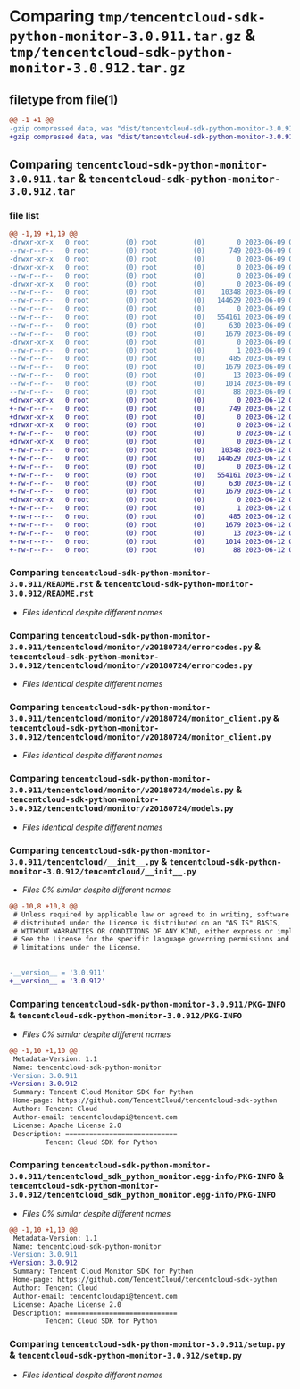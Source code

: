 # Comparing `tmp/tencentcloud-sdk-python-monitor-3.0.911.tar.gz` & `tmp/tencentcloud-sdk-python-monitor-3.0.912.tar.gz`

## filetype from file(1)

```diff
@@ -1 +1 @@
-gzip compressed data, was "dist/tencentcloud-sdk-python-monitor-3.0.911.tar", last modified: Fri Jun  9 02:23:15 2023, max compression
+gzip compressed data, was "dist/tencentcloud-sdk-python-monitor-3.0.912.tar", last modified: Mon Jun 12 03:07:55 2023, max compression
```

## Comparing `tencentcloud-sdk-python-monitor-3.0.911.tar` & `tencentcloud-sdk-python-monitor-3.0.912.tar`

### file list

```diff
@@ -1,19 +1,19 @@
-drwxr-xr-x   0 root         (0) root         (0)        0 2023-06-09 02:23:15.000000 tencentcloud-sdk-python-monitor-3.0.911/
--rw-r--r--   0 root         (0) root         (0)      749 2023-06-09 02:23:15.000000 tencentcloud-sdk-python-monitor-3.0.911/README.rst
-drwxr-xr-x   0 root         (0) root         (0)        0 2023-06-09 02:23:15.000000 tencentcloud-sdk-python-monitor-3.0.911/tencentcloud/
-drwxr-xr-x   0 root         (0) root         (0)        0 2023-06-09 02:23:15.000000 tencentcloud-sdk-python-monitor-3.0.911/tencentcloud/monitor/
--rw-r--r--   0 root         (0) root         (0)        0 2023-06-09 02:23:15.000000 tencentcloud-sdk-python-monitor-3.0.911/tencentcloud/monitor/__init__.py
-drwxr-xr-x   0 root         (0) root         (0)        0 2023-06-09 02:23:15.000000 tencentcloud-sdk-python-monitor-3.0.911/tencentcloud/monitor/v20180724/
--rw-r--r--   0 root         (0) root         (0)    10348 2023-06-09 02:23:15.000000 tencentcloud-sdk-python-monitor-3.0.911/tencentcloud/monitor/v20180724/errorcodes.py
--rw-r--r--   0 root         (0) root         (0)   144629 2023-06-09 02:23:15.000000 tencentcloud-sdk-python-monitor-3.0.911/tencentcloud/monitor/v20180724/monitor_client.py
--rw-r--r--   0 root         (0) root         (0)        0 2023-06-09 02:23:15.000000 tencentcloud-sdk-python-monitor-3.0.911/tencentcloud/monitor/v20180724/__init__.py
--rw-r--r--   0 root         (0) root         (0)   554161 2023-06-09 02:23:15.000000 tencentcloud-sdk-python-monitor-3.0.911/tencentcloud/monitor/v20180724/models.py
--rw-r--r--   0 root         (0) root         (0)      630 2023-06-09 02:23:15.000000 tencentcloud-sdk-python-monitor-3.0.911/tencentcloud/__init__.py
--rw-r--r--   0 root         (0) root         (0)     1679 2023-06-09 02:23:15.000000 tencentcloud-sdk-python-monitor-3.0.911/PKG-INFO
-drwxr-xr-x   0 root         (0) root         (0)        0 2023-06-09 02:23:15.000000 tencentcloud-sdk-python-monitor-3.0.911/tencentcloud_sdk_python_monitor.egg-info/
--rw-r--r--   0 root         (0) root         (0)        1 2023-06-09 02:23:15.000000 tencentcloud-sdk-python-monitor-3.0.911/tencentcloud_sdk_python_monitor.egg-info/dependency_links.txt
--rw-r--r--   0 root         (0) root         (0)      485 2023-06-09 02:23:15.000000 tencentcloud-sdk-python-monitor-3.0.911/tencentcloud_sdk_python_monitor.egg-info/SOURCES.txt
--rw-r--r--   0 root         (0) root         (0)     1679 2023-06-09 02:23:15.000000 tencentcloud-sdk-python-monitor-3.0.911/tencentcloud_sdk_python_monitor.egg-info/PKG-INFO
--rw-r--r--   0 root         (0) root         (0)       13 2023-06-09 02:23:15.000000 tencentcloud-sdk-python-monitor-3.0.911/tencentcloud_sdk_python_monitor.egg-info/top_level.txt
--rw-r--r--   0 root         (0) root         (0)     1014 2023-06-09 02:23:15.000000 tencentcloud-sdk-python-monitor-3.0.911/setup.py
--rw-r--r--   0 root         (0) root         (0)       88 2023-06-09 02:23:15.000000 tencentcloud-sdk-python-monitor-3.0.911/setup.cfg
+drwxr-xr-x   0 root         (0) root         (0)        0 2023-06-12 03:07:55.000000 tencentcloud-sdk-python-monitor-3.0.912/
+-rw-r--r--   0 root         (0) root         (0)      749 2023-06-12 03:07:55.000000 tencentcloud-sdk-python-monitor-3.0.912/README.rst
+drwxr-xr-x   0 root         (0) root         (0)        0 2023-06-12 03:07:55.000000 tencentcloud-sdk-python-monitor-3.0.912/tencentcloud/
+drwxr-xr-x   0 root         (0) root         (0)        0 2023-06-12 03:07:55.000000 tencentcloud-sdk-python-monitor-3.0.912/tencentcloud/monitor/
+-rw-r--r--   0 root         (0) root         (0)        0 2023-06-12 03:07:55.000000 tencentcloud-sdk-python-monitor-3.0.912/tencentcloud/monitor/__init__.py
+drwxr-xr-x   0 root         (0) root         (0)        0 2023-06-12 03:07:55.000000 tencentcloud-sdk-python-monitor-3.0.912/tencentcloud/monitor/v20180724/
+-rw-r--r--   0 root         (0) root         (0)    10348 2023-06-12 03:07:55.000000 tencentcloud-sdk-python-monitor-3.0.912/tencentcloud/monitor/v20180724/errorcodes.py
+-rw-r--r--   0 root         (0) root         (0)   144629 2023-06-12 03:07:55.000000 tencentcloud-sdk-python-monitor-3.0.912/tencentcloud/monitor/v20180724/monitor_client.py
+-rw-r--r--   0 root         (0) root         (0)        0 2023-06-12 03:07:55.000000 tencentcloud-sdk-python-monitor-3.0.912/tencentcloud/monitor/v20180724/__init__.py
+-rw-r--r--   0 root         (0) root         (0)   554161 2023-06-12 03:07:55.000000 tencentcloud-sdk-python-monitor-3.0.912/tencentcloud/monitor/v20180724/models.py
+-rw-r--r--   0 root         (0) root         (0)      630 2023-06-12 03:07:55.000000 tencentcloud-sdk-python-monitor-3.0.912/tencentcloud/__init__.py
+-rw-r--r--   0 root         (0) root         (0)     1679 2023-06-12 03:07:55.000000 tencentcloud-sdk-python-monitor-3.0.912/PKG-INFO
+drwxr-xr-x   0 root         (0) root         (0)        0 2023-06-12 03:07:55.000000 tencentcloud-sdk-python-monitor-3.0.912/tencentcloud_sdk_python_monitor.egg-info/
+-rw-r--r--   0 root         (0) root         (0)        1 2023-06-12 03:07:55.000000 tencentcloud-sdk-python-monitor-3.0.912/tencentcloud_sdk_python_monitor.egg-info/dependency_links.txt
+-rw-r--r--   0 root         (0) root         (0)      485 2023-06-12 03:07:55.000000 tencentcloud-sdk-python-monitor-3.0.912/tencentcloud_sdk_python_monitor.egg-info/SOURCES.txt
+-rw-r--r--   0 root         (0) root         (0)     1679 2023-06-12 03:07:55.000000 tencentcloud-sdk-python-monitor-3.0.912/tencentcloud_sdk_python_monitor.egg-info/PKG-INFO
+-rw-r--r--   0 root         (0) root         (0)       13 2023-06-12 03:07:55.000000 tencentcloud-sdk-python-monitor-3.0.912/tencentcloud_sdk_python_monitor.egg-info/top_level.txt
+-rw-r--r--   0 root         (0) root         (0)     1014 2023-06-12 03:07:55.000000 tencentcloud-sdk-python-monitor-3.0.912/setup.py
+-rw-r--r--   0 root         (0) root         (0)       88 2023-06-12 03:07:55.000000 tencentcloud-sdk-python-monitor-3.0.912/setup.cfg
```

### Comparing `tencentcloud-sdk-python-monitor-3.0.911/README.rst` & `tencentcloud-sdk-python-monitor-3.0.912/README.rst`

 * *Files identical despite different names*

### Comparing `tencentcloud-sdk-python-monitor-3.0.911/tencentcloud/monitor/v20180724/errorcodes.py` & `tencentcloud-sdk-python-monitor-3.0.912/tencentcloud/monitor/v20180724/errorcodes.py`

 * *Files identical despite different names*

### Comparing `tencentcloud-sdk-python-monitor-3.0.911/tencentcloud/monitor/v20180724/monitor_client.py` & `tencentcloud-sdk-python-monitor-3.0.912/tencentcloud/monitor/v20180724/monitor_client.py`

 * *Files identical despite different names*

### Comparing `tencentcloud-sdk-python-monitor-3.0.911/tencentcloud/monitor/v20180724/models.py` & `tencentcloud-sdk-python-monitor-3.0.912/tencentcloud/monitor/v20180724/models.py`

 * *Files identical despite different names*

### Comparing `tencentcloud-sdk-python-monitor-3.0.911/tencentcloud/__init__.py` & `tencentcloud-sdk-python-monitor-3.0.912/tencentcloud/__init__.py`

 * *Files 0% similar despite different names*

```diff
@@ -10,8 +10,8 @@
 # Unless required by applicable law or agreed to in writing, software
 # distributed under the License is distributed on an "AS IS" BASIS,
 # WITHOUT WARRANTIES OR CONDITIONS OF ANY KIND, either express or implied.
 # See the License for the specific language governing permissions and
 # limitations under the License.
 
 
-__version__ = '3.0.911'
+__version__ = '3.0.912'
```

### Comparing `tencentcloud-sdk-python-monitor-3.0.911/PKG-INFO` & `tencentcloud-sdk-python-monitor-3.0.912/PKG-INFO`

 * *Files 0% similar despite different names*

```diff
@@ -1,10 +1,10 @@
 Metadata-Version: 1.1
 Name: tencentcloud-sdk-python-monitor
-Version: 3.0.911
+Version: 3.0.912
 Summary: Tencent Cloud Monitor SDK for Python
 Home-page: https://github.com/TencentCloud/tencentcloud-sdk-python
 Author: Tencent Cloud
 Author-email: tencentcloudapi@tencent.com
 License: Apache License 2.0
 Description: ============================
         Tencent Cloud SDK for Python
```

### Comparing `tencentcloud-sdk-python-monitor-3.0.911/tencentcloud_sdk_python_monitor.egg-info/PKG-INFO` & `tencentcloud-sdk-python-monitor-3.0.912/tencentcloud_sdk_python_monitor.egg-info/PKG-INFO`

 * *Files 0% similar despite different names*

```diff
@@ -1,10 +1,10 @@
 Metadata-Version: 1.1
 Name: tencentcloud-sdk-python-monitor
-Version: 3.0.911
+Version: 3.0.912
 Summary: Tencent Cloud Monitor SDK for Python
 Home-page: https://github.com/TencentCloud/tencentcloud-sdk-python
 Author: Tencent Cloud
 Author-email: tencentcloudapi@tencent.com
 License: Apache License 2.0
 Description: ============================
         Tencent Cloud SDK for Python
```

### Comparing `tencentcloud-sdk-python-monitor-3.0.911/setup.py` & `tencentcloud-sdk-python-monitor-3.0.912/setup.py`

 * *Files identical despite different names*

